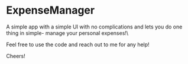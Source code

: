 # ExpenseManager
A simple app with a simple UI with no complications and lets you do one thing in simple- manage your personal expenses!\

Feel free to use the code and reach out to me for any help!

Cheers!
